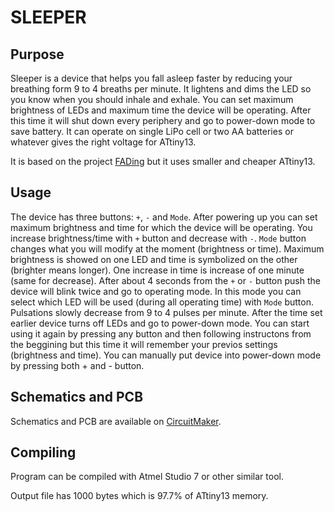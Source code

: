 # SLEEPER
## Purpose
Sleeper is a device that helps you fall asleep faster by reducing your breathing form 9 to 4 breaths per minute. It lightens and dims the LED so you know when you should inhale and exhale. You can set maximum brightness of LEDs and maximum time the device will be operating. After this time it will shut down every periphery and go to power-down mode to save battery. It can operate on single LiPo cell or two AA batteries or whatever gives the right voltage for ATtiny13.

It is based on the project [FADing](http://www.instructables.com/id/FADing-Fall-Asleep-Device/) but it uses smaller and cheaper ATtiny13.

## Usage
The device has three buttons: `+`, `-` and `Mode`.
After powering up you can set maximum brightness and time for which the device will be operating. You increase brightness/time with `+` button and decrease with `-`. `Mode` button changes what you will modify at the moment (brightness or time). Maximum brightness is showed on one LED and time is symbolized on the other (brighter means longer). One increase in time is increase of one minute (same for decrease). After about 4 seconds from the `+` or `-` button push the device will blink twice and go to operating mode. In this mode you can select which LED will be used (during all operating time) with `Mode` button. Pulsations slowly decrease from 9 to 4 pulses per minute. After the time set earlier device turns off LEDs and go to power-down mode. You can start using it again by pressing any button and then following instructons from the beggining but this time it will remember your previos settings (brightness and time). You can manually put device into power-down mode by pressing both + and - button.

## Schematics and PCB
Schematics and PCB are available on [CircuitMaker](https://workspace.circuitmaker.com/Projects/Details/Micha-Wjcik/sleeper).

## Compiling
Program can be compiled with Atmel Studio 7 or other similar tool.

Output file has 1000 bytes which is 97.7% of ATtiny13 memory.
